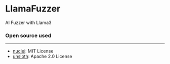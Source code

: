 # LlamaFuzzer
AI Fuzzer with Llama3


### Open source used
---
- [nuclei](https://github.com/projectdiscovery/nuclei): MIT License
- [unsloth](https://github.com/unsloth/unsloth): Apache 2.0 License